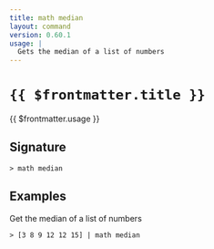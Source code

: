 ```yaml
---
title: math median
layout: command
version: 0.60.1
usage: |
  Gets the median of a list of numbers
---
```


# `{{ $frontmatter.title }}`

<div style='white-space: pre-wrap;'>{{ $frontmatter.usage }}</div>

## Signature

`> math median `

## Examples

Get the median of a list of numbers

```shell
> [3 8 9 12 12 15] | math median
```
